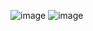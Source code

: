 ![image](https://gyazo.com/2709381eab69b2ea32bc1a23cbbd5e37)
![image](https://user-images.githubusercontent.com/31670615/161641143-9fddffe8-8b24-4035-ae3a-c12ee78913a8.png)
